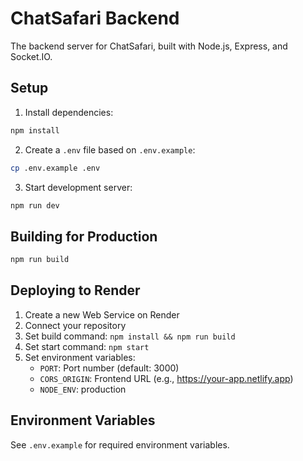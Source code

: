 # ChatSafari Backend

The backend server for ChatSafari, built with Node.js, Express, and Socket.IO.

## Setup

1. Install dependencies:
```bash
npm install
```

2. Create a `.env` file based on `.env.example`:
```bash
cp .env.example .env
```

3. Start development server:
```bash
npm run dev
```

## Building for Production

```bash
npm run build
```

## Deploying to Render

1. Create a new Web Service on Render
2. Connect your repository
3. Set build command: `npm install && npm run build`
4. Set start command: `npm start`
5. Set environment variables:
   - `PORT`: Port number (default: 3000)
   - `CORS_ORIGIN`: Frontend URL (e.g., https://your-app.netlify.app)
   - `NODE_ENV`: production

## Environment Variables

See `.env.example` for required environment variables. 